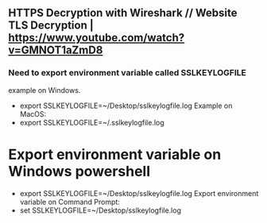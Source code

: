 ## HTTPS Decryption with Wireshark // Website TLS Decryption | https://www.youtube.com/watch?v=GMNOT1aZmD8

### Need to export environment variable called SSLKEYLOGFILE
example on Windows.
 - export SSLKEYLOGFILE=~/Desktop/sslkeylogfile.log
Example on MacOS:
 - export SSLKEYLOGFILE=~/.sslkeylogfile.log

# Export environment variable on Windows powershell
- export SSLKEYLOGFILE=~/Desktop/sslkeylogfile.log
Export environment variable on Command Prompt:
- set SSLKEYLOGFILE=~/Desktop/sslkeylogfile.log